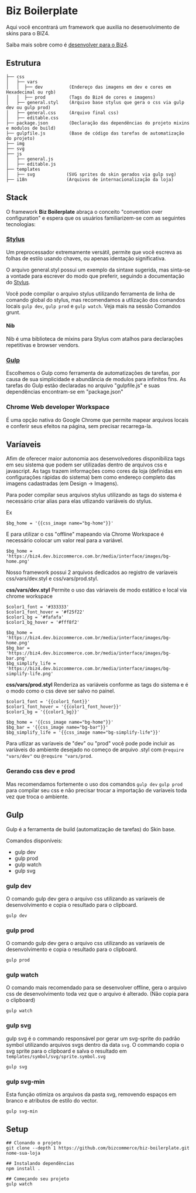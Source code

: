 # Biz Boilerplate
Aqui você encontrará um framework que auxilia no desenvolvimento de skins para o BIZ4.

Saiba mais sobre como é [desenvolver para o Biz4](http://biz4treinamento.dev.bizcommerce.com.br).

## Estrutura
```
├── css
│   ├── vars
│   │  ├── dev          (Endereço das imagens em dev e cores em Hexadecimal ou rgb)
│   │  ├── prod         (Tags do Biz4 de cores e imagens)
│   ├── general.styl    (Arquivo base stylus que gera o css via gulp dev ou gulp prod)
│   ├── general.css     (Arquivo final css)
│   ├── editable.css    
├── package.json        (Declaração das dependências do projeto mixins e modulos de build)
├── gulpfile.js         (Base de código das tarefas de automatização do projeto)
├── img
├── svg
├── js
│   ├── general.js
│   ├── editable.js
├── templates
│   ├── svg            (SVG sprites do skin gerados via gulp svg)
├── i18n               (Arquivos de internacionalização da loja)
```

## Stack
O framework **Biz Boilerplate** abraça o conceito "convention over configuration" e espera que os usuários familiarizem-se com as seguintes tecnologias:

### [Stylus](https://learnboost.github.io/stylus/)

Um preprocessador extremamente versátil, permite que você escreva as folhas de estilo usando chaves, ou apenas identação significativa.

O arquivo general.styl possui um exemplo da sintaxe sugerida, mas sinta-se a vontade para escrever do modo que preferir, seguindo a documentação do [Stylus](https://learnboost.github.io/stylus/).

Você pode compilar o arquivo stylus utilizando ferramenta de linha de comando global do stylus, mas recomendamos a utlização dos comandos locais ```gulp dev```, ```gulp prod``` e ```gulp watch```. Veja mais na sessão Comandos grunt.

#### Nib
Nib é uma biblioteca de mixins para Stylus com atalhos para declarações repetitivas e browser vendors.

### [Gulp](http://gulpjs.com/)
Escolhemos o Gulp como ferramenta de automatizações de tarefas, por causa de sua simplicidade e abundância de modulos para infinitos fins.
As tarefas do Gulp estão declaradas no arquivo "gulpfile.js" e suas dependências encontram-se em "package.json"

### Chrome Web developer Workspace
É uma opção nativa do Google Chrome que permite mapear arquivos locais e conferir seus efeitos na página, sem precisar recarrega-la.


## Varíaveis
Afim de oferecer maior autonomia aos desenvolvedores disponibiliza tags em seu sistema que podem ser utilizadas dentro de arquivos css e javascript.
As tags trazem informações como cores da loja (definidas em configurações rápidas do sistema) bem como endereço completo das imagens cadastradas (em Design -> Imagens).

Para poder compilar seus arquivos stylus utilizando as tags do sistema é necessário criar alias para elas utlizando variáveis do stylus.

Ex
```
$bg_home = '{{css_image name="bg-home"}}'
```
E para utilizar o css "offline" mapeando via Chrome Workspace é necessário colocar um valor real para a variável.
```
$bg_home = 'https://biz4.dev.bizcommerce.com.br/media/interface/images/bg-home.png'
```

Nosso framework possui 2 arquivos dedicados ao registro de varíaveis css/vars/dev.styl e css/vars/prod.styl.

**css/vars/dev.styl**
Permite o uso das váriaveis de modo estático e local via chrome workspace

```
$color1_font = '#333333'
$color1_font_hover = '#f25f22'
$color1_bg = '#fafafa'
$color1_bg_hover = '#fff8f2'

$bg_home = 'https://biz4.dev.bizcommerce.com.br/media/interface/images/bg-home.png'
$bg_bar = 'https://biz4.dev.bizcommerce.com.br/media/interface/images/bg-bar.png'
$bg_simplify_life = 'https://biz4.dev.bizcommerce.com.br/media/interface/images/bg-simplify-life.png'
```

**css/vars/prod.styl**
Renderiza as variáveis conforme as tags do sistema e é o modo como o css deve ser salvo no painel.
```
$color1_font = '{{color1_font}}'
$color1_font_hover = '{{color1_font_hover}}'
$color1_bg = '{{color1_bg}}'

$bg_home = '{{css_image name="bg-home"}}'
$bg_bar = '{{css_image name="bg-bar"}}'
$bg_simplify_life = '{{css_image name="bg-simplify-life"}}'
```

Para utlizar as varíaveis de "dev" ou "prod" você pode pode incluir as variáveis do ambiente desejado no começo de arquivo .styl com ```@require "vars/dev"``` ou ```@require "vars/prod```.

### Gerando css dev e prod
Mas recomendamos fortemente o uso dos comandos ```gulp dev``` ```gulp prod``` para compilar seu css e não precisar trocar a importação de varíaveis toda vez que troca o ambiente.

## Gulp
Gulp é a ferramenta de build (automatização de tarefas) do Skin base.

Comandos disponíveis:

* gulp dev
* gulp prod
* gulp watch
* gulp svg

### gulp dev
O comando gulp dev gera o arquivo css utilizando as varíaveis de desenvolvimento e copia o resultado para o clipboard.
```shell
gulp dev
```

### gulp prod
O comando gulp dev gera o arquivo css utilizando as varíaveis de desenvolvimento e copia o resultado para o clipboard.
```shell
gulp prod
```

### gulp watch
O comando mais recomendado para se desenvolver offline, gera o arquivo css de desenvolvimento toda vez que o arquivo é alterado. (Não copia para o clipboard)
```shell
gulp watch
```

### gulp svg
gulp svg é o commando responsável por gerar um svg-sprite do padrão symbol utilizando arquivos svgs dentro da data ```svg```.
O commando copia o svg sprite para o clipboard e salva o resultado em ```templates/symbol/svg/sprite.symbol.svg```

```shell
gulp svg
```

### gulp svg-min
Esta função otimiza os arquivos da pasta svg, removendo espaços em branco e atributos de estilo do vector.

```shell
gulp svg-min
```

## Setup
```shell
## Clonando o projeto
git clone --depth 1 https://github.com/bizcommerce/biz-boilerplate.git nome-sua-loja

## Instalando dependências
npm install .

## Começando seu projeto
gulp watch
```
